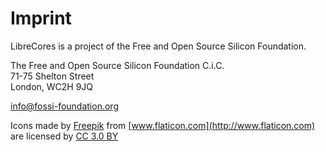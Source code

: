 # Imprint

LibreCores is a project of the Free and Open Source Silicon Foundation.

The Free and Open Source Silicon Foundation C.i.C.<br/>
71-75 Shelton Street<br/>
London, WC2H 9JQ

[info@fossi-foundation.org](mailto:info@fossi-foundation.org)

Icons made by [Freepik](http://www.freepik.com) from [www.flaticon.com](http://www.flaticon.com) are licensed by [CC 3.0 BY](http://creativecommons.org/licenses/by/3.0/) 